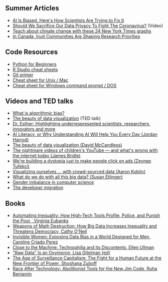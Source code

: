 ## Summer Articles

- [AI Is Biased. Here's How Scientists Are Trying to Fix It](https://www.wired.com/story/ai-biased-how-scientists-trying-fix/)
- [Should We Sacrifice Our Data Privacy To Fight The Coronavirus?](https://fivethirtyeight.com/videos/should-we-sacrifice-our-data-privacy-to-fight-the-coronavirus/) (Video)
- [Teach about climate change with these 24 New York Times graphs](https://www.nytimes.com/2019/02/28/learning/teach-about-climate-change-with-these-24-new-york-times-graphs.html)
- [In Canada, Inuit Communities Are Shaping Research Priorities](https://undark.org/2020/05/27/canada-inuit-research/)

## Code Resources

- [Python for Beginners](https://www.python.org/about/gettingstarted/)
- [R Studio cheat sheets](https://www.rstudio.com/resources/cheatsheets/)
- [Git primer](https://docs.google.com/presentation/d/1UUryfefKXFIRJhI4UaY1LnhBdqjjzbGngRDm-ucAQtY/edit#slide=id.gc6f73a04f_0_20)
- [Cheat sheet for Unix / Mac](https://learntocodewith.me/command-line/unix-command-cheat-sheet/)
- [Cheat sheet for Windows command prompt / DOS](http://simplyadvanced.net/blog/cheat-sheet-for-windows-command-prompt/)

## Videos and TED talks

- [What is algorithmic bias?](https://bdtechtalks.com/2018/03/26/racist-sexist-ai-deep-learning-algorithms/)
- [The beauty of data visualization](https://www.ted.com/talks/david_mccandless_the_beauty_of_data_visualization/transcript) (TED talk)
- [Dr. Esther: Highlighting underrespresented scientists, researchers, innovators and more](https://www.youtube.com/channel/UCO8fHSJrOnGZCZ19HvGvSLA)
- [AI Literacy, or Why Understanding AI Will Help You Every Day (Jordan Harrod)](https://www.ted.com/talks/jordan_harrod_ai_literacy_or_why_understanding_ai_will_help_you_every_day)
- [The beauty of data visualization (David McCandless)](https://www.ted.com/talks/david_mccandless_the_beauty_of_data_visualization#t-1074329)
- [The nightmare videos of children's YouTube — and what's wrong with the internet today (James Bridle)](https://www.ted.com/talks/james_bridle_the_nightmare_videos_of_childrens_youtube_and_what_s_wrong_with_the_internet_today/transcript#t-504225)
- [We're building a dystopia just to make people click on ads (Zeynep Tufekci)](https://www.bing.com/videos/search?view=detail&mid=C950DBDBE90B3AB3DB99C950DBDBE90B3AB3DB99&shtp=GetUrl&shid=22dfc0a0-77ea-45b6-a32c-978d50564734&shtk=WmV5bmVwIFR1ZmVrY2k6IFdlJ3JlIGJ1aWxkaW5nIGEgZHlzdG9waWEganVzdCB0byBtYWtlIHBlb3BsZSBjbGljayBvbiBhZHM%3D&shdk=V2UncmUgYnVpbGRpbmcgYW4gYXJ0aWZpY2lhbCBpbnRlbGxpZ2VuY2UtcG93ZXJlZCBkeXN0b3BpYSwgb25lIGNsaWNrIGF0IGEgdGltZSwgc2F5cyB0ZWNobm8tc29jaW9sb2dpc3QgWmV5bmVwIFR1ZmVja2kuIEluIGFuIGV5ZS1vcGVuaW5nIHRhbGssIHNoZSBkZXRhaWxzLi4u&shhk=G62bA%2BRlS8nr2u2mXhI1aMD3eXCmJhCcxfMRoVCdDK0%3D&form=VDSHOT&shth=OSH.z%252FBIZmplk%252BfGGU81Fql40g)
- [Visualizing ourselves ... with crowd-sourced data (Aaron Koblin)](https://www.ted.com/talks/aaron_koblin)
- [What do we do with all this big data? (Susan Etlinger)](https://www.ted.com/talks/susan_etlinger_what_do_we_do_with_all_this_big_data)
- [Gender imbalance in computer science](https://www.facebook.com/NPR/videos/10156691618936756/)
- [The developer migration](https://www.youtube.com/watch?reload=9&v=xp6UCQvKKzI)

## Books 
- [Automating Inequality: How High-Tech Tools Profile, Police, and Punish the Poor , Virginia Eubanks](https://us.macmillan.com/books/9781250074317)
- [Weapons of Math Destruction: How Big Data Increases Inequality and Threatens Democracy, Cathy O'Neil](https://weaponsofmathdestructionbook.com/)
- [Invisible Women: Exposing Data Bias in a World Designed for Men, Caroline Criado Perez](https://carolinecriadoperez.com/book/invisible-women/)
- [Close to the Machine: Technophilia and its Discontents, Ellen Ullman](https://us.macmillan.com/books/9781250002488)
- ["Raw Data" Is an Oxymoron, Lisa Gitelman (ed)](https://mitpress.mit.edu/books/raw-data-oxymoron)
- [The Age of Surveillance Capitalism: The Fight for a Human Future at the New Frontier of Power, Shoshana Zuboff](https://en.wikipedia.org/wiki/The_Age_of_Surveillance_Capitalism)
- [Race After Technology: Abolitionist Tools for the New Jim Code, Ruha Benjamin](https://www.wiley.com/en-us/Race+After+Technology%3A+Abolitionist+Tools+for+the+New+Jim+Code-p-9781509526406)

